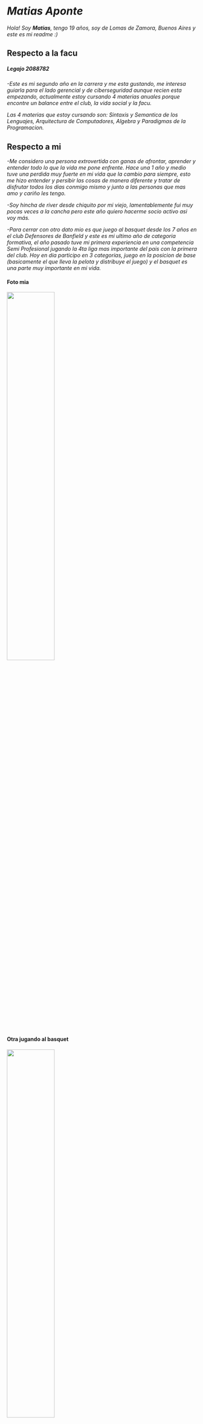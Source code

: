 # *Matias Aponte*

*Hola! Soy **Matias**, tengo 19 años, soy de Lomas de Zamora, Buenos Aires y este es mi readme :)*

## Respecto a la facu
##### Legajo 2088782
*-Este es mi segundo año en la carrera y me esta gustando, me interesa guiarla para el lado gerencial y de ciberseguridad aunque recien esta empezando, 
actualmente estoy cursando 4 materias anuales porque encontre un balance entre el club, la vida social y la facu.*

*Las 4 materias que estoy cursando son: Sintaxis y Semantica de los Lenguajes, Arquitectura de Computadores, Algebra y Paradigmas de la Programacion.*

## Respecto a mi
*-Me considero una persona extrovertida con ganas de afrontar, aprender y entender todo lo que la vida me pone enfrente. Hace una 1 año y medio tuve una
perdida muy fuerte en mi vida que la cambio para siempre, esto me hizo entender y persibir las cosas de manera diferente y tratar de disfrutar todos los dias conmigo
mismo y junto a las personas que mas amo y cariño les tengo.*

*-Soy hincha de river desde chiquito por mi viejo, lamentablemente fui muy pocas veces a la cancha pero este año quiero hacerme socio activo asi voy más.*

*-Para cerrar con otro dato mio es que juego al basquet desde los 7 años en el club Defensores de Banfield y este es mi ultimo año de categoria formativa, el año pasado tuve mi primera experiencia en una 
competencia Semi Profesional jugando la 4ta liga mas importante del pais con la primera del club. 
Hoy en dia participo en 3 categorias, juego en la posicion de base (basicamente el que lleva la pelota y distribuye el juego) y el basquet es una parte muy importante en mi vida.*
#### Foto mia
<img src="https://user-images.githubusercontent.com/129530228/229248104-37929f93-b7aa-48b3-a5a9-6c6c1fb3b9d3.jpg" width="50%">

#### Otra jugando al basquet
<img src="https://user-images.githubusercontent.com/129530228/229247896-8024360f-08b3-4e9a-a8d2-eb182f3de1bf.jpg" width="50%">
